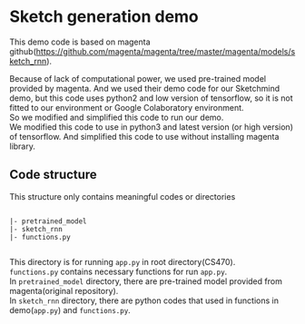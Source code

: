 # Sketch generation demo
This demo code is based on magenta github(https://github.com/magenta/magenta/tree/master/magenta/models/sketch_rnn).   

Because of lack of computational power, we used pre-trained model provided by magenta. And we used their demo code for our Sketchmind demo, but this code uses python2 and low version of tensorflow, so it is not fitted to our environment or Google Colaboratory environment.   
So we modified and simplified this code to run our demo.   
We modified this code to use in python3 and latest version (or high version) of tensorflow. And simplified this code to use without installing magenta library.

## Code structure
This structure only contains meaningful codes or directories
<pre><code>
|- pretrained_model
|- sketch_rnn
|- functions.py

</code></pre>

This directory is for running `app.py` in root directory(CS470).   
`functions.py` contains necessary functions for run `app.py`.   
In `pretrained_model` directory, there are pre-trained model provided from magenta(original repository).   
In `sketch_rnn` directory, there are python codes that used in functions in  demo(`app.py`) and `functions.py`.

